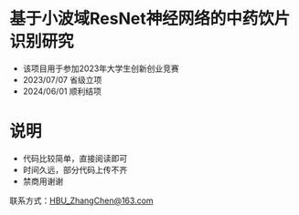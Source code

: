 # 基于小波域ResNet神经网络的中药饮片识别研究
- 该项目用于参加2023年大学生创新创业竞赛
- 2023/07/07 省级立项
- 2024/06/01 顺利结项

# 说明
- 代码比较简单，直接阅读即可
- 时间久远，部分代码上传不齐
- 禁商用谢谢

联系方式：HBU_ZhangChen@163.com
